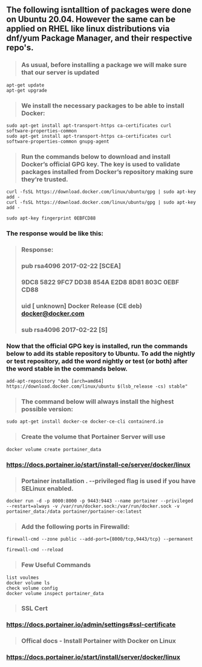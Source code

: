 ## The following isntalltion of packages were done on Ubuntu 20.04. However the same can be applied on RHEL like linux distributions via dnf/yum Package Manager, and their respective repo's.


> ### As usual, before installing a package we will make sure that our server is updated

```
apt-get update
apt-get upgrade
```

> ### We install the necessary packages to be able to install Docker:

```
sudo apt-get install apt-transport-https ca-certificates curl software-properties-common
sudo apt-get install apt-transport-https ca-certificates curl software-properties-common gnupg-agent
```
> ### Run the commands below to download and install Docker’s official GPG key. The key is used to validate packages installed from Docker’s repository making sure they’re trusted.
```
curl -fsSL https://download.docker.com/linux/ubuntu/gpg | sudo apt-key add -
curl -fsSL https://download.docker.com/linux/ubuntu/gpg | sudo apt-key add -
```

```
sudo apt-key fingerprint 0EBFCD88
```
### The response would be like this:
> ### Response:
> ### pub   rsa4096 2017-02-22 [SCEA]
> ###      9DC8 5822 9FC7 DD38 854A  E2D8 8D81 803C 0EBF CD88
> ### uid           [ unknown] Docker Release (CE deb) <docker@docker.com>
> ### sub   rsa4096 2017-02-22 [S]


### Now that the official GPG key is installed, run the commands below to add its stable repository to Ubuntu. To add the nightly or test repository, add the word nightly or test (or both) after the word stable in the commands below.

```
add-apt-repository "deb [arch=amd64] https://download.docker.com/linux/ubuntu $(lsb_release -cs) stable"
```

> ### The command below will always install the highest possible version:
 ``` 
 sudo apt-get install docker-ce docker-ce-cli containerd.io
``` 


> ### Create the volume that Portainer Server will use

``` 
docker volume create portainer_data
```

### https://docs.portainer.io/start/install-ce/server/docker/linux

> ### Portainer installation . --privileged  flag is used if you have SELinux enabled.
```
docker run -d -p 8000:8000 -p 9443:9443 --name portainer --privileged  --restart=always -v /var/run/docker.sock:/var/run/docker.sock -v portainer_data:/data portainer/portainer-ce:latest
```

> ### Add the following ports in Firewalld:

```
firewall-cmd --zone public --add-port={8000/tcp,9443/tcp} --permanent

firewall-cmd --reload
```

> ### Few Useful Commands 

```
list voulmes
docker volume ls
check volume config
docker volume inspect portainer_data
```

> ### SSL Cert
### https://docs.portainer.io/admin/settings#ssl-certificate


> ### Offical docs - Install Portainer with Docker on Linux
### https://docs.portainer.io/start/install/server/docker/linux
